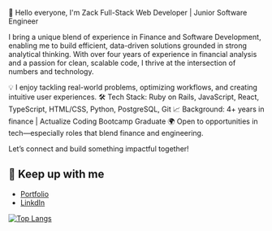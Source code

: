 👋 Hello everyone, I'm Zack
Full-Stack Web Developer | Junior Software Engineer

I bring a unique blend of experience in Finance and Software Development, enabling me to build efficient, data-driven solutions grounded in strong analytical thinking. With over four years of experience in financial analysis and a passion for clean, scalable code, I thrive at the intersection of numbers and technology.

💡 I enjoy tackling real-world problems, optimizing workflows, and creating intuitive user experiences.
🛠️ Tech Stack: Ruby on Rails, JavaScript, React, TypeScript, HTML/CSS, Python, PostgreSQL, Git
📈 Background: 4+ years in finance | Actualize Coding Bootcamp Graduate
🌍 Open to opportunities in tech—especially roles that blend finance and engineering.

Let’s connect and build something impactful together!

## 📝 Keep up with me  
- [Portfolio](https://zack-valavanis-portfolio.vercel.app/)
- [LinkdIn](https://www.linkedin.com/in/zack-valavanis/)


[![Top Langs](https://github-readme-stats.vercel.app/api/top-langs/?username=zackvalavanis&layout=compact&theme=tokyonight)](https://github.com/zackvalavanis/github-readme-stats)







